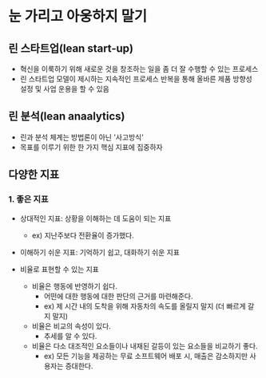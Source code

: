 # 눈 가리고 아웅하지 말기

## 린 스타트업(lean start-up)

- 혁신을 이룩하기 위해 새로운 것을 창조하는 일을 좀 더 잘 수행할 수 있는 프로세스
- 린 스타트업 모델이 제시하는 지속적인 프로세스 반복을 통해 올바른 제품 방향성 설정 및 사업 운용을 할 수 있음

## 린 분석(lean anaalytics)

- 린과 분석 체계는 방법론이 아닌 '사고방식'
- 목표를 이루기 위한 한 가지 핵심 지표에 집중하자

## 다양한 지표

### 1. 좋은 지표

- 상대적인 지표: 상황을 이해하는 데 도움이 되는 지표

  - ex) 지난주보다 전환율이 증가했다.

- 이해하기 쉬운 지표: 기억하기 쉽고, 대화하기 쉬운 지표
- 비율로 표현할 수 있는 지표
  - 비율은 행동에 반영하기 쉽다.
    - 어떤에 대한 행동에 대한 판단의 근거를 마련해준다.
    - ex) 제 시간 내의 도착을 위해 자동차의 속도를 올릴지 말지 (더 빠르게 갈지 말지)
  - 비율은 비교의 속성이 있다.
    - 추세를 알 수 있다.
  - 비율은 다소 대조적인 요소들이나 내재된 갈등이 있는 요소들을 비교하기 좋다.
    - ex) 모든 기능을 제공하는 무료 소프트웨어 배포 시, 매출은 감소하지만 사용자는 증대한다.
